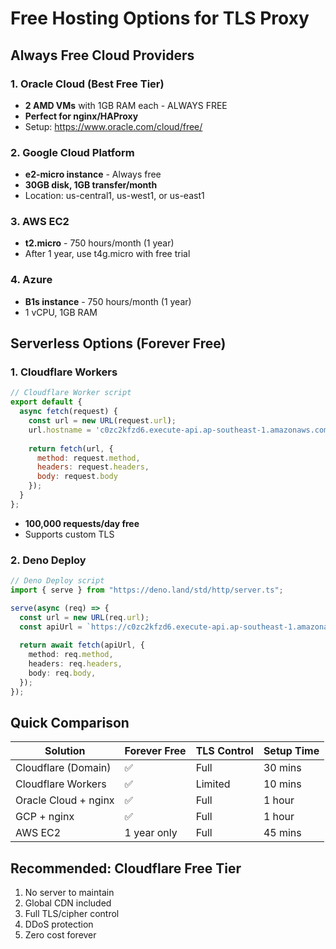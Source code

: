 # Free Hosting Options for TLS Proxy

## Always Free Cloud Providers

### 1. Oracle Cloud (Best Free Tier)
- **2 AMD VMs** with 1GB RAM each - ALWAYS FREE
- **Perfect for nginx/HAProxy**
- Setup: https://www.oracle.com/cloud/free/

### 2. Google Cloud Platform
- **e2-micro instance** - Always free
- **30GB disk, 1GB transfer/month**
- Location: us-central1, us-west1, or us-east1

### 3. AWS EC2
- **t2.micro** - 750 hours/month (1 year)
- After 1 year, use t4g.micro with free trial

### 4. Azure
- **B1s instance** - 750 hours/month (1 year)
- 1 vCPU, 1GB RAM

## Serverless Options (Forever Free)

### 1. Cloudflare Workers
```javascript
// Cloudflare Worker script
export default {
  async fetch(request) {
    const url = new URL(request.url);
    url.hostname = 'c0zc2kfzd6.execute-api.ap-southeast-1.amazonaws.com';
    
    return fetch(url, {
      method: request.method,
      headers: request.headers,
      body: request.body
    });
  }
};
```
- **100,000 requests/day free**
- Supports custom TLS

### 2. Deno Deploy
```typescript
// Deno Deploy script
import { serve } from "https://deno.land/std/http/server.ts";

serve(async (req) => {
  const url = new URL(req.url);
  const apiUrl = `https://c0zc2kfzd6.execute-api.ap-southeast-1.amazonaws.com${url.pathname}${url.search}`;
  
  return await fetch(apiUrl, {
    method: req.method,
    headers: req.headers,
    body: req.body,
  });
});
```

## Quick Comparison

| Solution | Forever Free | TLS Control | Setup Time |
|----------|--------------|-------------|------------|
| Cloudflare (Domain) | ✅ | Full | 30 mins |
| Cloudflare Workers | ✅ | Limited | 10 mins |
| Oracle Cloud + nginx | ✅ | Full | 1 hour |
| GCP + nginx | ✅ | Full | 1 hour |
| AWS EC2 | 1 year only | Full | 45 mins |

## Recommended: Cloudflare Free Tier
1. No server to maintain
2. Global CDN included
3. Full TLS/cipher control
4. DDoS protection
5. Zero cost forever